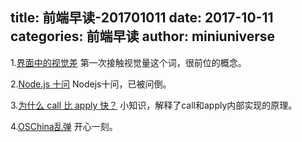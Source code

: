 title: 前端早读-201701011
date: 2017-10-11
categories: 前端早读
author: miniuniverse
---

1.[界面中的视觉差](http://www.zcool.com.cn/article/ZNTYyNDUy.html)
第一次接触视觉量这个词，很前位的概念。

2.[Node.js 十问](https://zhuanlan.zhihu.com/p/29650110)
Nodejs十问，已被问倒。

3.[为什么 call 比 apply 快？](https://www.w3ctech.com/topic/2070)
小知识，解释了call和apply内部实现的原理。

4.[OSChina乱弹](https://my.oschina.net/xxiaobian/blog/1548160)
开心一刻。